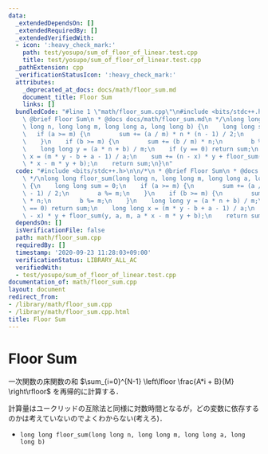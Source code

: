 ```yaml
---
data:
  _extendedDependsOn: []
  _extendedRequiredBy: []
  _extendedVerifiedWith:
  - icon: ':heavy_check_mark:'
    path: test/yosupo/sum_of_floor_of_linear.test.cpp
    title: test/yosupo/sum_of_floor_of_linear.test.cpp
  _pathExtension: cpp
  _verificationStatusIcon: ':heavy_check_mark:'
  attributes:
    _deprecated_at_docs: docs/math/floor_sum.md
    document_title: Floor Sum
    links: []
  bundledCode: "#line 1 \"math/floor_sum.cpp\"\n#include <bits/stdc++.h>\n\n/*\n *\
    \ @brief Floor Sum\n * @docs docs/math/floor_sum.md\n */\nlong long floor_sum(long\
    \ long n, long long m, long long a, long long b) {\n    long long sum = 0;\n \
    \   if (a >= m) {\n        sum += (a / m) * n * (n - 1) / 2;\n        a %= m;\n\
    \    }\n    if (b >= m) {\n        sum += (b / m) * n;\n        b %= m;\n    }\n\
    \    long long y = (a * n + b) / m;\n    if (y == 0) return sum;\n    long long\
    \ x = (m * y - b + a - 1) / a;\n    sum += (n - x) * y + floor_sum(y, a, m, a\
    \ * x - m * y + b);\n    return sum;\n}\n"
  code: "#include <bits/stdc++.h>\n\n/*\n * @brief Floor Sum\n * @docs docs/math/floor_sum.md\n\
    \ */\nlong long floor_sum(long long n, long long m, long long a, long long b)\
    \ {\n    long long sum = 0;\n    if (a >= m) {\n        sum += (a / m) * n * (n\
    \ - 1) / 2;\n        a %= m;\n    }\n    if (b >= m) {\n        sum += (b / m)\
    \ * n;\n        b %= m;\n    }\n    long long y = (a * n + b) / m;\n    if (y\
    \ == 0) return sum;\n    long long x = (m * y - b + a - 1) / a;\n    sum += (n\
    \ - x) * y + floor_sum(y, a, m, a * x - m * y + b);\n    return sum;\n}"
  dependsOn: []
  isVerificationFile: false
  path: math/floor_sum.cpp
  requiredBy: []
  timestamp: '2020-09-23 11:28:03+09:00'
  verificationStatus: LIBRARY_ALL_AC
  verifiedWith:
  - test/yosupo/sum_of_floor_of_linear.test.cpp
documentation_of: math/floor_sum.cpp
layout: document
redirect_from:
- /library/math/floor_sum.cpp
- /library/math/floor_sum.cpp.html
title: Floor Sum
---
```

# Floor Sum

一次関数の床関数の和 $\sum_{i=0}^{N-1} \left\lfloor \frac{A*i + B}{M} \right\rfloor$ を再帰的に計算する．

計算量はユークリッドの互除法と同様に対数時間となるが，どの変数に依存するのかは考えていないのでよくわからない(考えろ)．

- `long long floor_sum(long long n, long long m, long long a, long long b)`